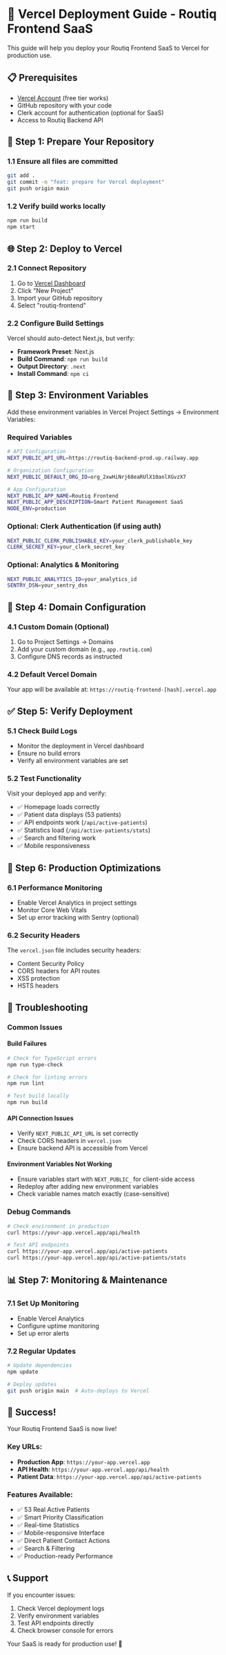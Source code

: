 # 🚀 Vercel Deployment Guide - Routiq Frontend SaaS

This guide will help you deploy your Routiq Frontend SaaS to Vercel for production use.

## 📋 Prerequisites

- [Vercel Account](https://vercel.com) (free tier works)
- GitHub repository with your code
- Clerk account for authentication (optional for SaaS)
- Access to Routiq Backend API

## 🔧 Step 1: Prepare Your Repository

### 1.1 Ensure all files are committed
```bash
git add .
git commit -m "feat: prepare for Vercel deployment"
git push origin main
```

### 1.2 Verify build works locally
```bash
npm run build
npm start
```

## 🌐 Step 2: Deploy to Vercel

### 2.1 Connect Repository
1. Go to [Vercel Dashboard](https://vercel.com/dashboard)
2. Click "New Project"
3. Import your GitHub repository
4. Select "routiq-frontend"

### 2.2 Configure Build Settings
Vercel should auto-detect Next.js, but verify:
- **Framework Preset**: Next.js
- **Build Command**: `npm run build`
- **Output Directory**: `.next`
- **Install Command**: `npm ci`

## 🔐 Step 3: Environment Variables

Add these environment variables in Vercel Project Settings → Environment Variables:

### Required Variables
```bash
# API Configuration
NEXT_PUBLIC_API_URL=https://routiq-backend-prod.up.railway.app

# Organization Configuration  
NEXT_PUBLIC_DEFAULT_ORG_ID=org_2xwHiNrj68eaRUlX10anlXGvzX7

# App Configuration
NEXT_PUBLIC_APP_NAME=Routiq Frontend
NEXT_PUBLIC_APP_DESCRIPTION=Smart Patient Management SaaS
NODE_ENV=production
```

### Optional: Clerk Authentication (if using auth)
```bash
NEXT_PUBLIC_CLERK_PUBLISHABLE_KEY=your_clerk_publishable_key
CLERK_SECRET_KEY=your_clerk_secret_key
```

### Optional: Analytics & Monitoring
```bash
NEXT_PUBLIC_ANALYTICS_ID=your_analytics_id
SENTRY_DSN=your_sentry_dsn
```

## 🎯 Step 4: Domain Configuration

### 4.1 Custom Domain (Optional)
1. Go to Project Settings → Domains
2. Add your custom domain (e.g., `app.routiq.com`)
3. Configure DNS records as instructed

### 4.2 Default Vercel Domain
Your app will be available at: `https://routiq-frontend-[hash].vercel.app`

## ✅ Step 5: Verify Deployment

### 5.1 Check Build Logs
- Monitor the deployment in Vercel dashboard
- Ensure no build errors
- Verify all environment variables are set

### 5.2 Test Functionality
Visit your deployed app and verify:
- ✅ Homepage loads correctly
- ✅ Patient data displays (53 patients)
- ✅ API endpoints work (`/api/active-patients`)
- ✅ Statistics load (`/api/active-patients/stats`)
- ✅ Search and filtering work
- ✅ Mobile responsiveness

## 🔧 Step 6: Production Optimizations

### 6.1 Performance Monitoring
- Enable Vercel Analytics in project settings
- Monitor Core Web Vitals
- Set up error tracking with Sentry (optional)

### 6.2 Security Headers
The `vercel.json` file includes security headers:
- Content Security Policy
- CORS headers for API routes
- XSS protection
- HSTS headers

## 🚨 Troubleshooting

### Common Issues

#### Build Failures
```bash
# Check for TypeScript errors
npm run type-check

# Check for linting errors  
npm run lint

# Test build locally
npm run build
```

#### API Connection Issues
- Verify `NEXT_PUBLIC_API_URL` is set correctly
- Check CORS headers in `vercel.json`
- Ensure backend API is accessible from Vercel

#### Environment Variables Not Working
- Ensure variables start with `NEXT_PUBLIC_` for client-side access
- Redeploy after adding new environment variables
- Check variable names match exactly (case-sensitive)

### Debug Commands
```bash
# Check environment in production
curl https://your-app.vercel.app/api/health

# Test API endpoints
curl https://your-app.vercel.app/api/active-patients
curl https://your-app.vercel.app/api/active-patients/stats
```

## 📊 Step 7: Monitoring & Maintenance

### 7.1 Set Up Monitoring
- Enable Vercel Analytics
- Configure uptime monitoring
- Set up error alerts

### 7.2 Regular Updates
```bash
# Update dependencies
npm update

# Deploy updates
git push origin main  # Auto-deploys to Vercel
```

## 🎉 Success!

Your Routiq Frontend SaaS is now live! 

### Key URLs:
- **Production App**: `https://your-app.vercel.app`
- **API Health**: `https://your-app.vercel.app/api/health`
- **Patient Data**: `https://your-app.vercel.app/api/active-patients`

### Features Available:
- ✅ 53 Real Active Patients
- ✅ Smart Priority Classification
- ✅ Real-time Statistics
- ✅ Mobile-responsive Interface
- ✅ Direct Patient Contact Actions
- ✅ Search & Filtering
- ✅ Production-ready Performance

## 📞 Support

If you encounter issues:
1. Check Vercel deployment logs
2. Verify environment variables
3. Test API endpoints directly
4. Check browser console for errors

Your SaaS is ready for production use! 🚀 